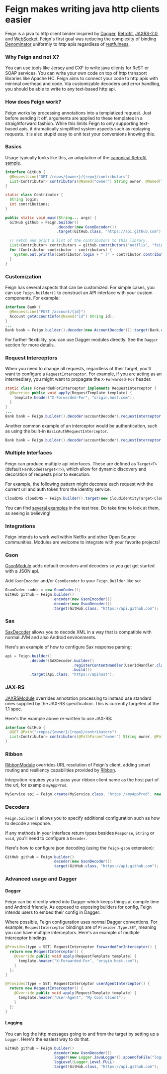 # Feign makes writing java http clients easier
Feign is a java to http client binder inspired by [Dagger](https://github.com/square/dagger), [Retrofit](https://github.com/square/retrofit), [JAXRS-2.0](https://jax-rs-spec.java.net/nonav/2.0/apidocs/index.html), and [WebSocket](http://www.oracle.com/technetwork/articles/java/jsr356-1937161.html).  Feign's first goal was reducing the complexity of binding [Denominator](https://github.com/Netflix/Denominator) uniformly to http apis regardless of [restfulness](http://www.slideshare.net/adrianfcole/99problems).

### Why Feign and not X?

You can use tools like Jersey and CXF to write java clients for ReST or SOAP services.  You can write your own code on top of http transport libraries like Apache HC.  Feign aims to connect your code to http apis with minimal overhead and code. Via customizable decoders and error handling, you should be able to write to any text-based http api.

### How does Feign work?

Feign works by processing annotations into a templatized request.  Just before sending it off, arguments are applied to these templates in a straightforward fashion.  While this limits Feign to only supporting text-based apis, it dramatically simplified system aspects such as replaying requests.  It is also stupid easy to unit test your conversions knowing this.

### Basics

Usage typically looks like this, an adaptation of the [canonical Retrofit sample](https://github.com/square/retrofit/blob/master/retrofit-samples/github-client/src/main/java/com/example/retrofit/GitHubClient.java).

```java
interface GitHub {
  @RequestLine("GET /repos/{owner}/{repo}/contributors")
  List<Contributor> contributors(@Named("owner") String owner, @Named("repo") String repo);
}

static class Contributor {
  String login;
  int contributions;
}

public static void main(String... args) {
  GitHub github = Feign.builder()
                       .decoder(new GsonDecoder())
                       .target(GitHub.class, "https://api.github.com");

  // Fetch and print a list of the contributors to this library.
  List<Contributor> contributors = github.contributors("netflix", "feign");
  for (Contributor contributor : contributors) {
    System.out.println(contributor.login + " (" + contributor.contributions + ")");
  }
}
```

### Customization

Feign has several aspects that can be customized.  For simple cases, you can use `Feign.builder()` to construct an API interface with your custom components.  For example:

```java
interface Bank {
  @RequestLine("POST /account/{id}")
  Account getAccountInfo(@Named("id") String id);
}
...
Bank bank = Feign.builder().decoder(new AccountDecoder()).target(Bank.class, "https://api.examplebank.com");
```

For further flexibility, you can use Dagger modules directly.  See the `Dagger` section for more details.

### Request Interceptors
When you need to change all requests, regardless of their target, you'll want to configure a `RequestInterceptor`.
For example, if you are acting as an intermediary, you might want to propagate the `X-Forwarded-For` header.

```java
static class ForwardedForInterceptor implements RequestInterceptor {
  @Override public void apply(RequestTemplate template) {
    template.header("X-Forwarded-For", "origin.host.com");
  }
}
...
Bank bank = Feign.builder().decoder(accountDecoder).requestInterceptor(new ForwardedForInterceptor()).target(Bank.class, "https://api.examplebank.com");
```

Another common example of an interceptor would be authentication, such as using the built-in `BasicAuthRequestInterceptor`.

```java
Bank bank = Feign.builder().decoder(accountDecoder).requestInterceptor(new BasicAuthRequestInterceptor(username, password)).target(Bank.class, "https://api.examplebank.com");
```

### Multiple Interfaces
Feign can produce multiple api interfaces.  These are defined as `Target<T>` (default `HardCodedTarget<T>`), which allow for dynamic discovery and decoration of requests prior to execution.

For example, the following pattern might decorate each request with the current url and auth token from the identity service.

```java
CloudDNS cloudDNS = Feign.builder().target(new CloudIdentityTarget<CloudDNS>(user, apiKey));
```

You can find [several examples](https://github.com/Netflix/feign/tree/master/core/src/test/java/feign/examples) in the test tree.  Do take time to look at them, as seeing is believing!

### Integrations
Feign intends to work well within Netflix and other Open Source communities.  Modules are welcome to integrate with your favorite projects!

### Gson
[GsonModule](https://github.com/Netflix/feign/tree/master/gson) adds default encoders and decoders so you get get started with a JSON api.

Add `GsonEncoder` and/or `GsonDecoder` to your `Feign.Builder` like so:

```java
GsonCodec codec = new GsonCodec();
GitHub github = Feign.builder()
                     .encoder(new GsonEncoder())
                     .decoder(new GsonDecoder())
                     .target(GitHub.class, "https://api.github.com");
```

### Sax
[SaxDecoder](https://github.com/Netflix/feign/tree/master/sax) allows you to decode XML in a way that is compatible with normal JVM and also Android environments.

Here's an example of how to configure Sax response parsing:
```java
api = Feign.builder()
           .decoder(SAXDecoder.builder()
                              .registerContentHandler(UserIdHandler.class)
                              .build())
           .target(Api.class, "https://apihost");
```

### JAX-RS
[JAXRSModule](https://github.com/Netflix/feign/tree/master/jaxrs) overrides annotation processing to instead use standard ones supplied by the JAX-RS specification.  This is currently targeted at the 1.1 spec.

Here's the example above re-written to use JAX-RS:
```java
interface GitHub {
  @GET @Path("/repos/{owner}/{repo}/contributors")
  List<Contributor> contributors(@PathParam("owner") String owner, @PathParam("repo") String repo);
}
```
### Ribbon
[RibbonModule](https://github.com/Netflix/feign/tree/master/ribbon) overrides URL resolution of Feign's client, adding smart routing and resiliency capabilities provided by [Ribbon](https://github.com/Netflix/ribbon).

Integration requires you to pass your ribbon client name as the host part of the url, for example `myAppProd`.
```java
MyService api = Feign.create(MyService.class, "https://myAppProd", new RibbonModule());
```

### Decoders
`Feign.builder()` allows you to specify additional configuration such as how to decode a response.

If any methods in your interface return types besides `Response`, `String` or `void`, you'll need to configure a `Decoder`.

Here's how to configure json decoding (using the `feign-gson` extension):

```java
GitHub github = Feign.builder()
                     .decoder(new GsonDecoder())
                     .target(GitHub.class, "https://api.github.com");
```

### Advanced usage and Dagger
#### Dagger
Feign can be directly wired into Dagger which keeps things at compile time and Android friendly.  As opposed to exposing builders for config, Feign intends users to embed their config in Dagger.

Where possible, Feign configuration uses normal Dagger conventions.  For example, `RequestInterceptor` bindings are of `Provider.Type.SET`, meaning you can have multiple interceptors.  Here's an example of multiple interceptor bindings.
```java
@Provides(type = SET) RequestInterceptor forwardedForInterceptor() {
  return new RequestInterceptor() {
    @Override public void apply(RequestTemplate template) {
      template.header("X-Forwarded-For", "origin.host.com");
    }
  };
}

@Provides(type = SET) RequestInterceptor userAgentInterceptor() {
  return new RequestInterceptor() {
    @Override public void apply(RequestTemplate template) {
      template.header("User-Agent", "My Cool Client");
    }
  };
}
```
#### Logging
You can log the http messages going to and from the target by setting up a `Logger`.  Here's the easiest way to do that:
```java
GitHub github = Feign.builder()
                     .decoder(new GsonDecoder())
                     .logger(new Logger.JavaLogger().appendToFile("logs/http.log"))
                     .logLevel(Logger.Level.FULL)
                     .target(GitHub.class, "https://api.github.com");
```

